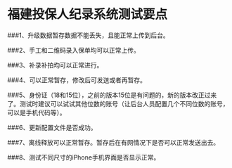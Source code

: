 # 福建投保人纪录系统测试要点

###1、升级数据暂存数据不能丢失，且能正常上传到后台。

###2、手工和二维码录入保单均可以正常上传。

###3、补录补拍均可以正常进行。

###4、可以正常暂存，修改后可发送或者再暂存。

###5、身份证（18和15位），之前的版本15位是有问题的，新的版本改正过来了。测试时建议可以试试其他位数的账号（让后台人员配置几个不同位数的账号，可以是手机代码等）。

###6、更新配置文件是否成功。

###7、离线释放可以正常暂存。暂存后在有网情况下是否可以正常发送出去。

###8、测试不同尺寸的iPhone手机界面是否显示正常。
